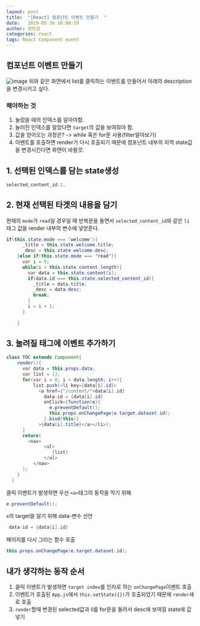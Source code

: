 ```yaml
---
layout: post
title:  "[React] 컴포넌트 이벤트 만들기  "
date:   2019-05-30 16:00:59
author: 한만섭
categories: react
tags: React Component event
---
```


## 컴포넌트 이벤트 만들기 

![image](https://user-images.githubusercontent.com/46010705/58614704-22dc3a00-82f4-11e9-96c0-d0a204301b34.png)
위와 같은 화면에서 list를 클릭하는 이벤트를 만들어서 아래의 description을 변경시키고 싶다.  

### 해야하는 것 
1. 눌렀을 때의 인덱스를 알아야함.  
2. 눌러진 인덱스를 알았다면 `target`의 값을 보여줘야 함.  
3. 값을 얻어오는 과정은? -> while 혹은 for문 사용(filter알아보기)  
4. 이벤트를 호출하면 render가 다시 호출되기 때문에 컴포넌트 내부의 지역 state값을 변경시킨다면 화면이 바뀔것.  

## 1. 선택된 인덱스를 담는 state생성 
```java
selected_content_id:2,
```

## 2. 현재 선택된 타겟의 내용을 담기 

현재의 `mode`가 `read`일 경우일 때 반복문을 돌면서 `selected_content_id`와 같은 `li` 태그 값을 render 내부의 변수에 넣얻준다.   

```java
if(this.state.mode === 'welcome'){
      _title = this.state.welcome.title;
      _desc = this.state.welcome.desc;
    }else if(this.state.mode === 'read'){
      var i = 0;
      while(i < this.state.content.length){
        var data = this.state.content[i];
        if(data.id === this.state.selected_content_id){
          _title = data.title;
          _desc = data.desc;
          break;
        }
        i = i + 1;
      } 
      
    }
```    

## 3. 눌려질 태그에 이벤트 추가하기 

```java
class TOC extends Component{
    render(){
      var data = this.props.data;
      var list = [];
      for(var i = 0; i < data.length; i++){
          list.push(<li key={data[i].id}>
            <a href={"/content/"+data[i].id}
              data-id = {data[i].id}
              onClick={function(e){
                e.preventDefault();
                this.props.onChangePage(e.target.dataset.id);
              }.bind(this)}
            >{data[i].title}</a></li>);
      }
      return(
        <nav>
              <ul>
                 {list}
              </ul>
          </nav>
      );
    }
  }
```

클릭 이벤트가 발생하면 우선 `<a>`태그의 동작을 막기 위해 
```java
e.preventDefault();
```

`e`의 target을 알기 위해 data-변수 선언
```java
 data-id = {data[i].id}
```

페이지를 다시 그리는 함수 호출 
```java
this.props.onChangePage(e.target.dataset.id);
```


## 내가 생각하는 동작 순서

1. 클릭 이벤트가 발생하면 `target index`를 인자로 하는 `onChangePage`이벤트 호출 
2. 이벤트가 호출된 `App.js`에서 `this.setState({})`가 호출되었기 때문에 `render`새로 호출
3. `render`할때 변경된 selected값과 li를 for문을 돌려서 desc에 보여질 state에 값 넣기 


